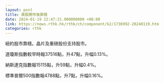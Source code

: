 ```yaml
---
layout: post
title: 美股開市後靠穩
date: 2024-01-19 22:47:21.000000000 +08:00
link: https://news.rthk.hk/rthk/ch/component/k2/1736992-20240119.htm
categories: rthk
---
```


紐約股市靠穩。晶片及重磅股份支持股市。

道瓊斯指數較早時報37516點，升47點，升幅0.13%。

納斯達克指數報15115點，升59點，升幅0.4%。

標準普爾500指數報4788點，升7點，升幅0.16%。
